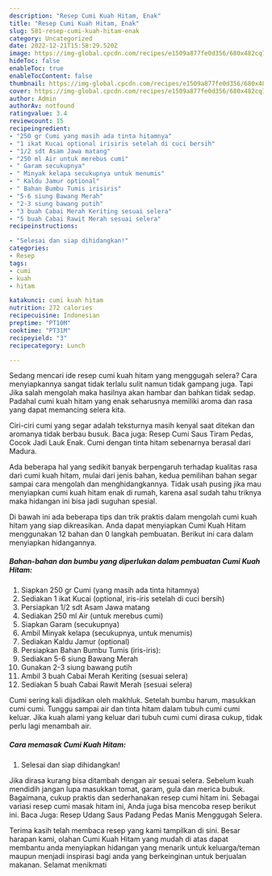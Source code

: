 ```yaml
---
description: "Resep Cumi Kuah Hitam, Enak"
title: "Resep Cumi Kuah Hitam, Enak"
slug: 581-resep-cumi-kuah-hitam-enak
category: Uncategorized
date: 2022-12-21T15:58:29.520Z
image: https://img-global.cpcdn.com/recipes/e1509a877fe0d356/680x482cq70/cumi-kuah-hitam-foto-resep-utama.jpg
hideToc: false
enableToc: true
enableTocContent: false
thumbnail: https://img-global.cpcdn.com/recipes/e1509a877fe0d356/680x482cq70/cumi-kuah-hitam-foto-resep-utama.jpg
cover: https://img-global.cpcdn.com/recipes/e1509a877fe0d356/680x482cq70/cumi-kuah-hitam-foto-resep-utama.jpg
author: Admin
authorAv: notfound
ratingvalue: 3.4
reviewcount: 15
recipeingredient:
- "250 gr Cumi yang masih ada tinta hitamnya"
- "1 ikat Kucai optional irisiris setelah di cuci bersih"
- "1/2 sdt Asam Jawa matang"
- "250 ml Air untuk merebus cumi"
- " Garam secukupnya"
- " Minyak kelapa secukupnya untuk menumis"
- " Kaldu Jamur optional"
- " Bahan Bumbu Tumis irisiris"
- "5-6 siung Bawang Merah"
- "2-3 siung bawang putih"
- "3 buah Cabai Merah Keriting sesuai selera"
- "5 buah Cabai Rawit Merah sesuai selera"
recipeinstructions:

- "Selesai dan siap dihidangkan!"
categories:
- Resep
tags:
- cumi
- kuah
- hitam

katakunci: cumi kuah hitam 
nutrition: 272 calories
recipecuisine: Indonesian
preptime: "PT10M"
cooktime: "PT31M"
recipeyield: "3"
recipecategory: Lunch

---
```



Sedang mencari ide resep cumi kuah hitam yang menggugah selera? Cara menyiapkannya sangat tidak terlalu sulit namun tidak gampang juga. Tapi Jika salah mengolah maka hasilnya akan hambar dan bahkan tidak sedap. Padahal cumi kuah hitam yang enak seharusnya memiliki aroma dan rasa yang dapat memancing selera kita.


Ciri-ciri cumi yang segar adalah teksturnya masih kenyal saat ditekan dan aromanya tidak berbau busuk. Baca juga: Resep Cumi Saus Tiram Pedas, Cocok Jadi Lauk Enak. Cumi dengan tinta hitam sebenarnya berasal dari Madura.

Ada beberapa hal yang sedikit banyak berpengaruh terhadap kualitas rasa dari cumi kuah hitam, mulai dari jenis bahan, kedua pemilihan bahan segar sampai cara mengolah dan menghidangkannya. Tidak usah pusing jika mau menyiapkan cumi kuah hitam enak di rumah, karena asal sudah tahu triknya maka hidangan ini bisa jadi suguhan spesial.


Di bawah ini ada beberapa tips dan trik praktis dalam mengolah cumi kuah hitam yang siap dikreasikan. Anda dapat menyiapkan Cumi Kuah Hitam menggunakan 12 bahan dan 0 langkah pembuatan. Berikut ini cara dalam menyiapkan hidangannya.

<!--inarticleads1-->

##### Bahan-bahan dan bumbu yang diperlukan dalam pembuatan Cumi Kuah Hitam:

1. Siapkan 250 gr Cumi (yang masih ada tinta hitamnya)
1. Sediakan 1 ikat Kucai (optional, iris-iris setelah di cuci bersih)
1. Persiapkan 1/2 sdt Asam Jawa matang
1. Sediakan 250 ml Air (untuk merebus cumi)
1. Siapkan  Garam (secukupnya)
1. Ambil  Minyak kelapa (secukupnya, untuk menumis)
1. Sediakan  Kaldu Jamur (optional)
1. Persiapkan  Bahan Bumbu Tumis (iris-iris):
1. Sediakan 5-6 siung Bawang Merah
1. Gunakan 2-3 siung bawang putih
1. Ambil 3 buah Cabai Merah Keriting (sesuai selera)
1. Sediakan 5 buah Cabai Rawit Merah (sesuai selera)


Cumi sering kali dijadikan oleh makhluk. Setelah bumbu harum, masukkan cumi cumi. Tunggu sampai air dan tinta hitam dalam tubuh cumi cumi keluar. Jika kuah alami yang keluar dari tubuh cumi cumi dirasa cukup, tidak perlu lagi menambah air. 

<!--inarticleads2-->

##### Cara memasak Cumi Kuah Hitam:


1. Selesai dan siap dihidangkan!

Jika dirasa kurang bisa ditambah dengan air sesuai selera. Sebelum kuah mendidih jangan lupa masukkan tomat, garam, gula dan merica bubuk. Bagaimana, cukup praktis dan sederhanakan resep cumi hitam ini. Sebagai variasi resep cumi masak hitam ini, Anda juga bisa mencoba resep berikut ini. Baca Juga: Resep Udang Saus Padang Pedas Manis Menggugah Selera. 

Terima kasih telah membaca resep yang kami tampilkan di sini. Besar harapan kami, olahan Cumi Kuah Hitam yang mudah di atas dapat membantu anda menyiapkan hidangan yang menarik untuk keluarga/teman maupun menjadi inspirasi bagi anda yang berkeinginan untuk berjualan makanan. Selamat menikmati
